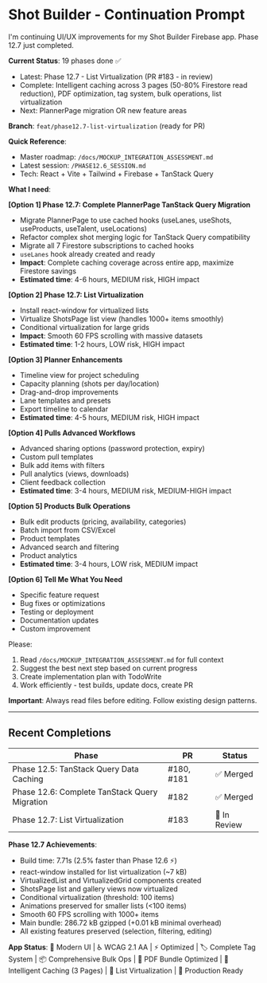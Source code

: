 # Shot Builder - Continuation Prompt

I'm continuing UI/UX improvements for my Shot Builder Firebase app. Phase 12.7 just completed.

**Current Status**: 19 phases done ✅
- Latest: Phase 12.7 - List Virtualization (PR #183 - in review)
- Complete: Intelligent caching across 3 pages (50-80% Firestore read reduction), PDF optimization, tag system, bulk operations, list virtualization
- Next: PlannerPage migration OR new feature areas

**Branch**: `feat/phase12.7-list-virtualization` (ready for PR)

**Quick Reference**:
- Master roadmap: `/docs/MOCKUP_INTEGRATION_ASSESSMENT.md`
- Latest session: `/PHASE12.6_SESSION.md`
- Tech: React + Vite + Tailwind + Firebase + TanStack Query

**What I need**:

**[Option 1] Phase 12.7: Complete PlannerPage TanStack Query Migration**
- Migrate PlannerPage to use cached hooks (useLanes, useShots, useProducts, useTalent, useLocations)
- Refactor complex shot merging logic for TanStack Query compatibility
- Migrate all 7 Firestore subscriptions to cached hooks
- `useLanes` hook already created and ready
- **Impact**: Complete caching coverage across entire app, maximize Firestore savings
- **Estimated time**: 4-6 hours, MEDIUM risk, HIGH impact

**[Option 2] Phase 12.7: List Virtualization**
- Install react-window for virtualized lists
- Virtualize ShotsPage list view (handles 1000+ items smoothly)
- Conditional virtualization for large grids
- **Impact**: Smooth 60 FPS scrolling with massive datasets
- **Estimated time**: 1-2 hours, LOW risk, HIGH impact

**[Option 3] Planner Enhancements**
- Timeline view for project scheduling
- Capacity planning (shots per day/location)
- Drag-and-drop improvements
- Lane templates and presets
- Export timeline to calendar
- **Estimated time**: 4-5 hours, MEDIUM risk, HIGH impact

**[Option 4] Pulls Advanced Workflows**
- Advanced sharing options (password protection, expiry)
- Custom pull templates
- Bulk add items with filters
- Pull analytics (views, downloads)
- Client feedback collection
- **Estimated time**: 3-4 hours, MEDIUM risk, MEDIUM-HIGH impact

**[Option 5] Products Bulk Operations**
- Bulk edit products (pricing, availability, categories)
- Batch import from CSV/Excel
- Product templates
- Advanced search and filtering
- Product analytics
- **Estimated time**: 3-4 hours, LOW risk, MEDIUM impact

**[Option 6] Tell Me What You Need**
- Specific feature request
- Bug fixes or optimizations
- Testing or deployment
- Documentation updates
- Custom improvement

Please:
1. Read `/docs/MOCKUP_INTEGRATION_ASSESSMENT.md` for full context
2. Suggest the best next step based on current progress
3. Create implementation plan with TodoWrite
4. Work efficiently - test builds, update docs, create PR

**Important**: Always read files before editing. Follow existing design patterns.

---

## Recent Completions

| Phase | PR | Status |
|-------|-----|--------|
| Phase 12.5: TanStack Query Data Caching | #180, #181 | ✅ Merged |
| Phase 12.6: Complete TanStack Query Migration | #182 | ✅ Merged |
| Phase 12.7: List Virtualization | #183 | 🔄 In Review |

**Phase 12.7 Achievements**:
- Build time: 7.71s (2.5% faster than Phase 12.6 ⚡)
- react-window installed for list virtualization (~7 kB)
- VirtualizedList and VirtualizedGrid components created
- ShotsPage list and gallery views now virtualized
- Conditional virtualization (threshold: 100 items)
- Animations preserved for smaller lists (<100 items)
- Smooth 60 FPS scrolling with 1000+ items
- Main bundle: 286.72 kB gzipped (+0.01 kB minimal overhead)
- All existing features preserved (selection, filtering, editing)

**App Status**: 🎨 Modern UI | ♿ WCAG 2.1 AA | ⚡ Optimized | 🏷️ Complete Tag System | 📦 Comprehensive Bulk Ops | 📄 PDF Bundle Optimized | 💾 Intelligent Caching (3 Pages) | 📜 List Virtualization | 🚀 Production Ready
